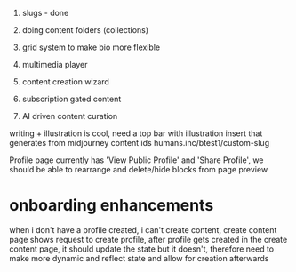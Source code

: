 1. slugs - done

2. doing content folders (collections)

3. grid system to make bio more flexible

4. multimedia player

5. content creation wizard

6. subscription gated content

7. AI driven content curation

writing + illustration is cool, need a top bar with illustration insert that generates from midjourney
content ids
humans.inc/btest1/custom-slug

Profile page currently has 'View Public Profile' and 'Share Profile', we should be able to rearrange and delete/hide blocks from page preview

# onboarding enhancements

when i don't have a profile created, i can't create content, create content page shows request to create profile, after profile gets created in the create content page, it should update the state but it doesn't, therefore need to make more dynamic and reflect state and allow for creation afterwards
